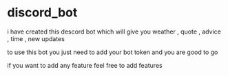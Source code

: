 # discord_bot
i have created this descord bot which will give you weather , quote , advice , time , new updates


to use this bot you just need to add your bot token and you are good to go


if you want to add any feature feel free to add features
